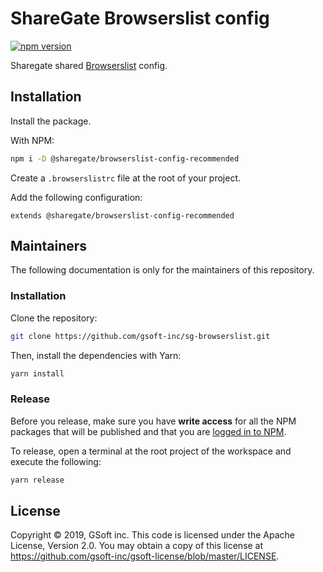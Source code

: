 # ShareGate Browserslist config

<a href="https://www.npmjs.com/package/@sharegate/browserslist-config-recommended"><img alt="npm version" src="https://img.shields.io/npm/v/@sharegate/browserslist-config-recommended"></a>

Sharegate shared [Browserslist](https://github.com/browserslist/browserslist) config.

## Installation

Install the package.

With NPM:

```bash
npm i -D @sharegate/browserslist-config-recommended
```

Create a `.browserslistrc` file at the root of your project.

Add the following configuration:

```
extends @sharegate/browserslist-config-recommended
```

## Maintainers

The following documentation is only for the maintainers of this repository.

### Installation

Clone the repository:

```bash
git clone https://github.com/gsoft-inc/sg-browserslist.git
```

Then, install the dependencies with Yarn:

```bash
yarn install
```

### Release

Before you release, make sure you have **write access** for all the NPM packages that will be published and that you are [logged in to NPM](https://docs.npmjs.com/logging-in-to-an-npm-enterprise-registry-from-the-command-line).

To release, open a terminal at the root project of the workspace and execute the following:

```bash
yarn release
```

## License

Copyright © 2019, GSoft inc. This code is licensed under the Apache License, Version 2.0. You may obtain a copy of this license at https://github.com/gsoft-inc/gsoft-license/blob/master/LICENSE.
